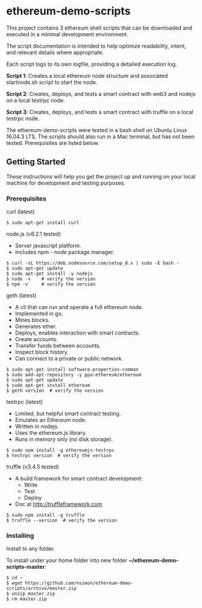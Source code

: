 # ethereum-demo-scripts

This project contains 3 ethereum shell scripts that can be downloaded and executed in a minimal development environment.

The script documentation is intended to help optimize readability, intent, and relevant details where appropriate.

Each script logs to its own logfile, providing a detailed execution log.

__Script 1__: Creates a local ethereum node structure and associated startnode.sh script to start the node.

__Script 2__: Creates, deploys, and tests a smart contract with web3 and nodejs on a local testrpc node.

__Script 3__: Creates, deploys, and tests a smart contract with truffle on a local testrpc node.

The ethereum-demo-scripts were tested in a bash shell on Ubuntu Linux 16.04.3 LTS. The scripts should also run in a Mac terminal, but has not been tested. Prerequisites are listed below.

## Getting Started

These instructions will help you get the project up and running on your local machine for development and testing purposes.

### Prerequisites

curl (latest)
  ```
  $ sudo apt-get install curl
  ```

node.js (v8.2.1 tested)
  * Server javascript platform.
  * Includes npm - node package manager.
  ```
  $ curl -sL https://deb.nodesource.com/setup_8.x | sudo -E bash -
  $ sudo apt-get update
  $ sudo apt-get install -y nodejs
  $ node -v    # verify the version
  $ npm -v     # verify the version
  ```

geth (latest)
  * A cli that can run and operate a full ethereum node.
  * Implemented in go.
  * Mines blocks.
  * Generates ether.
  * Deploys, enables interaction with smart contracts.
  * Create accounts.
  * Transfer funds between accounts.
  * Inspect block history.
  * Can connect to a private or public network.

  ```
  $ sudo apt-get install software-properties-common 
  $ sudo add-apt-repository -y ppa:ethereum/ethereum
  $ sudo apt-get update
  $ sudo apt-get install ethereum
  $ geth version  # verify the version
  ```

testrpc (latest)
  * Limited, but helpful smart contract testing.
  * Emulates an Ethereum node.
  * Written in nodejs.
  * Uses the ethereum.js library.
  * Runs in memory only (no disk storage).

  ```
  $ sudo npm install -g ethereumjs-testrpc
  $ testrpc version  # verify the version
  ```

truffle (v3.4.5 tested)
  * A build framework for smart contract development:
    * Write
    * Test
    * Deploy
  * Doc at http://truffleframework.com

  ```
  $ sudo npm install -g truffle
  $ truffle --version  # verify the version
  ```

### Installing

Install to any folder.

To install under your home folder into new folder **~/ethereum-demo-scripts-master**:
```
$ cd ~
$ wget https://github.com/nsimon/ethereum-demo-scripts/archive/master.zip
$ unzip master.zip
$ rm master.zip
```

